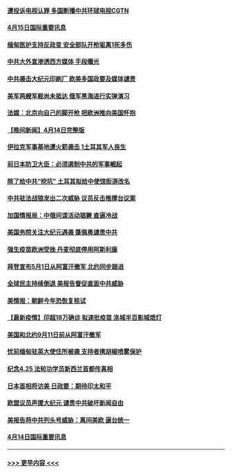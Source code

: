 #### [遭投诉电视认罪 多国断播中共环球电视CGTN](../pages/prog202/a103096692.md?t=04151952) 
#### [4月15日国际重要讯息](../pages/prog202/a103096614.md?t=04151952) 
#### [缅甸医护支持反政变 安全部队开枪驱离1死多伤](../pages/prog202/a103096575.md?t=04151952) 
#### [中共大外宣渗透西方媒体 手段曝光](../pages/prog202/a103096557.md?t=04151952) 
#### [中共袭击大纪元印刷厂 欧美多国政要及媒体谴责](../pages/prog202/a103096546.md?t=04151952) 
#### [美军两艘军舰尚未抵达 俄军黑海进行实弹演习](../pages/prog202/a103096477.md?t=04151952) 
#### [法媒：北京向自己的脚开枪 把欧洲推向美国怀抱](../pages/prog202/a103096495.md?t=04151952) 
#### [【晚间新闻】4月14日完整版](../pages/prog202/a103096441.md?t=04151952) 
#### [伊拉克军事基地遭火箭袭击 1土耳其军人丧生](../pages/prog202/a103096456.md?t=04151952) 
#### [前日本防卫大臣：必须遏制中共的军事崛起](../pages/prog202/a103095987.md?t=04151952) 
#### [除了给中共“挖坑” 土耳其拟给中使馆街道改名](../pages/prog202/a103096274.md?t=04151952) 
#### [中共驻法战狼发出二次威胁 议员反击推撑台议案](../pages/prog202/a103096259.md?t=04151952) 
#### [加国情报局：中俄间谍活动猖獗 直逼冷战](../pages/prog202/a103095457.md?t=04151952) 
#### [美国务院关注大纪元遇袭 蓬佩奥谴责中共](../pages/prog202/a103095539.md?t=04151952) 
#### [强生疫苗欧洲受挫 丹麦彻底停用阿斯利康](../pages/prog202/a103096295.md?t=04151952) 
#### [拜登宣布5月1日从阿富汗撤军 北约同步跟进](../pages/prog202/a103096308.md?t=04151952) 
#### [全球民主持续倒退 美报告督促直面中共威胁](../pages/prog202/a103096299.md?t=04151952) 
#### [美情报：朝鲜今年恐恢复核试](../pages/prog202/a103096222.md?t=04151952) 
#### [【最新疫情】印超18万确诊 拟速批疫苗 洛城半百影城熄灯](../pages/prog202/a103096127.md?t=04151952) 
#### [美国和北约9月11日前从阿富汗撤军](../pages/prog202/a103096099.md?t=04151952) 
#### [忧前缅甸驻英大使住所被袭 支持者携胡椒喷雾保护](../pages/prog202/a103095979.md?t=04151952) 
#### [纪念4.25 法轮功学员新西兰首都传真相](../pages/prog202/a103096071.md?t=04151952) 
#### [日本首相将访美 日政要：期待印太和平](../pages/prog202/a103096039.md?t=04151952) 
#### [欧盟议员声援大纪元 谴责中共破坏新闻自由](../pages/prog202/a103096016.md?t=04151952) 
#### [美报告将中共列头号威胁：离间美欧 逼台统一](../pages/prog202/a103095875.md?t=04151952) 
#### [4月14日国际重要讯息](../pages/prog202/a103095817.md?t=04151952) 

----
#### [ >>> 更早内容 <<< ](../indexes/prog202-earlier.md)
